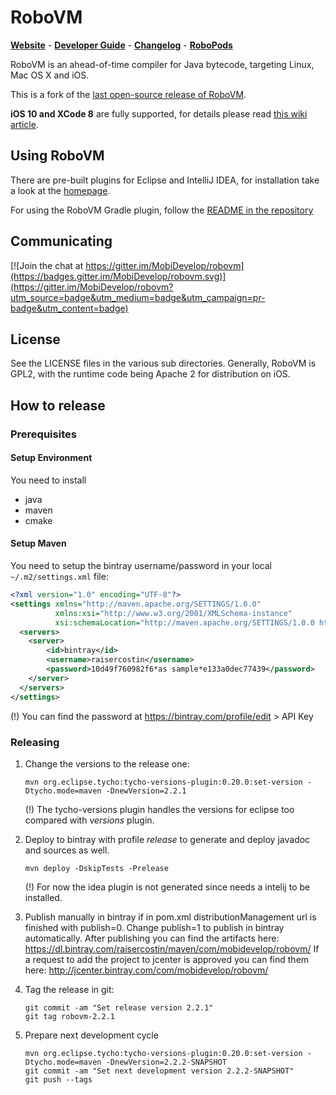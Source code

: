 # RoboVM

[**Website**](http://robovm.mobidevelop.com) -
[**Developer Guide**](https://github.com/MobiDevelop/robovm/wiki/Developer-Guide) -
[**Changelog**](https://github.com/MobiDevelop/robovm/wiki/Changelog) -
[**RoboPods**](https://github.com/MobiDevelop/robovm-robopods)

RoboVM is an ahead-of-time compiler for Java bytecode, targeting Linux, Mac OS X and iOS.

This is a fork of the [last open-source release of RoboVM](https://github.com/robovm/robovm).

**iOS 10 and XCode 8** are fully supported, for details please read [this wiki article](https://github.com/MobiDevelop/robovm/wiki/iOS-10-and-XCode-8-compatibility).

## Using RoboVM

There are pre-built plugins for Eclipse and IntelliJ IDEA, for installation take a look at the [homepage](http://robovm.mobidevelop.com/).

For using the RoboVM Gradle plugin, follow the [README in the repository](https://github.com/MobiDevelop/robovm/tree/master/plugins/gradle)

## Communicating
[![Join the chat at https://gitter.im/MobiDevelop/robovm](https://badges.gitter.im/MobiDevelop/robovm.svg)](https://gitter.im/MobiDevelop/robovm?utm_source=badge&utm_medium=badge&utm_campaign=pr-badge&utm_content=badge)

## License
See the LICENSE files in the various sub directories. Generally, RoboVM is GPL2,
with the runtime code being Apache 2 for distribution on iOS.

## How to release

### Prerequisites

#### Setup Environment

You need to install
 - java
 - maven
 - cmake

#### Setup Maven
You need to setup the bintray username/password in your
local `~/.m2/settings.xml` file:

```xml
<?xml version="1.0" encoding="UTF-8"?>
<settings xmlns="http://maven.apache.org/SETTINGS/1.0.0" 
          xmlns:xsi="http://www.w3.org/2001/XMLSchema-instance" 
          xsi:schemaLocation="http://maven.apache.org/SETTINGS/1.0.0 http://maven.apache.org/xsd/settings-1.0.0.xsd">
  <servers>
	<server>
		<id>bintray</id>
		<username>raisercostin</username>
		<password>10d49f760982f6*as sample*e133a0dec77439</password>
	</server>
  </servers>
</settings>
```

(!) You can find the password at https://bintray.com/profile/edit > API Key

### Releasing

1. Change the versions to the release one:
   
   ```
   mvn org.eclipse.tycho:tycho-versions-plugin:0.20.0:set-version -Dtycho.mode=maven -DnewVersion=2.2.1
   ```
   (!) The tycho-versions plugin handles the versions for eclipse too compared with *versions* plugin.

2. Deploy to bintray with profile *release* to generate and deploy javadoc and sources as well.
    
    ```
    mvn deploy -DskipTests -Prelease
    ```
    (!) For now the idea plugin is not generated since needs a intelij to be installed.

3. Publish manually in bintray if in pom.xml distributionManagement url is finished with publish=0.
    Change publish=1 to publish in bintray automatically.
    After publishing you can find the artifacts here: https://dl.bintray.com/raisercostin/maven/com/mobidevelop/robovm/
    If a request to add the project to jcenter is approved you can find them here: http://jcenter.bintray.com/com/mobidevelop/robovm/

4. Tag the release in git:
    
    ```
	git commit -am "Set release version 2.2.1"
	git tag robovm-2.2.1
	```

5. Prepare next development cycle
     ```
     mvn org.eclipse.tycho:tycho-versions-plugin:0.20.0:set-version -Dtycho.mode=maven -DnewVersion=2.2.2-SNAPSHOT
     git commit -am "Set next development version 2.2.2-SNAPSHOT"
	git push --tags
	```
 